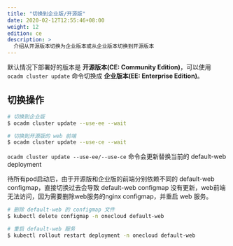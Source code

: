 ```yaml
---
title: "切换到企业版/开源版"
date: 2020-02-12T12:55:46+08:00
weight: 12
edition: ce
description: >
  介绍从开源版本切换为企业版本或从企业版本切换到开源版本
---
```


默认情况下部署好的版本是 **开源版本(CE: Community Edition)**，可以使用 `ocadm cluster update` 命令切换成 **企业版本(EE: Enterprise Edition)**。

## 切换操作

```bash
# 切换到企业版
$ ocadm cluster update --use-ee --wait

# 切换到开源版的 web 前端
$ ocadm cluster update --use-ce --wait
```

`ocadm cluster update --use-ee/--use-ce` 命令会更新替换当前的 default-web deployment

待所有pod启动后，由于开源版和企业版的前端分别依赖不同的 default-web configmap，直接切换过去会导致 default-web configmap 没有更新，web前端无法访问，因为需要删除web服务的nginx configmap，并重启 web 服务。

```bash
# 删除 default-web 的 configmap 文件
$ kubectl delete configmap -n onecloud default-web

# 重启 default-web 服务
$ kubectl rollout restart deployment -n onecloud default-web
```
